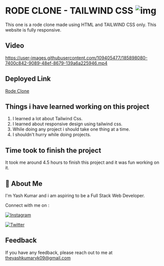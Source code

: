 # RODE CLONE - TAILWIND CSS ![img](https://img.shields.io/badge/RODE-CLONE-red)

This one is a rode clone made using HTML and TAILWIND CSS only. This website is fully responsive.
## Video

https://user-images.githubusercontent.com/109405477/185898080-7400c842-9089-48ef-8679-139a6a225946.mp4

## Deployed Link

[Rode Clone](https://rodeklone.netlify.app/)


## Things i have learned working on this project

1. I learned a lot about Tailwind Css.
3. I learned about responsive design using tailwind css.
4. While doing any project i should take one thing at a time.
5. I shouldn't hurry while doing projects.
## Time took to finish the project

It took me around 4.5 hours to finish this project and it was fun working on it.
## 🚀 About Me
I'm Yash Kumar and i am aspiring to be a Full Stack Web Developer.

Connect with me on :

[![Instagram](https://img.shields.io/badge/Instagram-%23E4405F.svg?style=for-the-badge&logo=Instagram&logoColor=white)](https://www.instagram.com/theyash_yk09/)

[![Twitter](https://img.shields.io/badge/Twitter-%231DA1F2.svg?style=for-the-badge&logo=Twitter&logoColor=white)](https://www.twitter.com/theyash_yk09/)

## Feedback

If you have any feedback, please reach out to me at theyashkumaryk09@gmail.com

